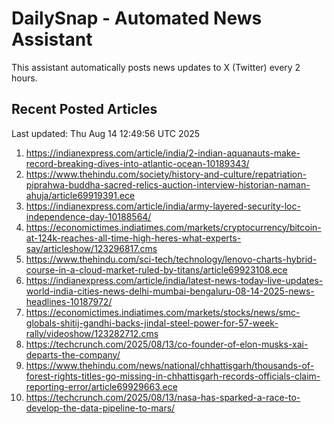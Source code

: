 # DailySnap - Automated News Assistant

This assistant automatically posts news updates to X (Twitter) every 2 hours.

## Recent Posted Articles

Last updated: Thu Aug 14 12:49:56 UTC 2025

1. https://indianexpress.com/article/india/2-indian-aquanauts-make-record-breaking-dives-into-atlantic-ocean-10189343/
2. https://www.thehindu.com/society/history-and-culture/repatriation-piprahwa-buddha-sacred-relics-auction-interview-historian-naman-ahuja/article69919391.ece
3. https://indianexpress.com/article/india/army-layered-security-loc-independence-day-10188564/
4. https://economictimes.indiatimes.com/markets/cryptocurrency/bitcoin-at-124k-reaches-all-time-high-heres-what-experts-say/articleshow/123296817.cms
5. https://www.thehindu.com/sci-tech/technology/lenovo-charts-hybrid-course-in-a-cloud-market-ruled-by-titans/article69923108.ece
6. https://indianexpress.com/article/india/latest-news-today-live-updates-world-india-cities-news-delhi-mumbai-bengaluru-08-14-2025-news-headlines-10187972/
7. https://economictimes.indiatimes.com/markets/stocks/news/smc-globals-shitij-gandhi-backs-jindal-steel-power-for-57-week-rally/videoshow/123282712.cms
8. https://techcrunch.com/2025/08/13/co-founder-of-elon-musks-xai-departs-the-company/
9. https://www.thehindu.com/news/national/chhattisgarh/thousands-of-forest-rights-titles-go-missing-in-chhattisgarh-records-officials-claim-reporting-error/article69929663.ece
10. https://techcrunch.com/2025/08/13/nasa-has-sparked-a-race-to-develop-the-data-pipeline-to-mars/
